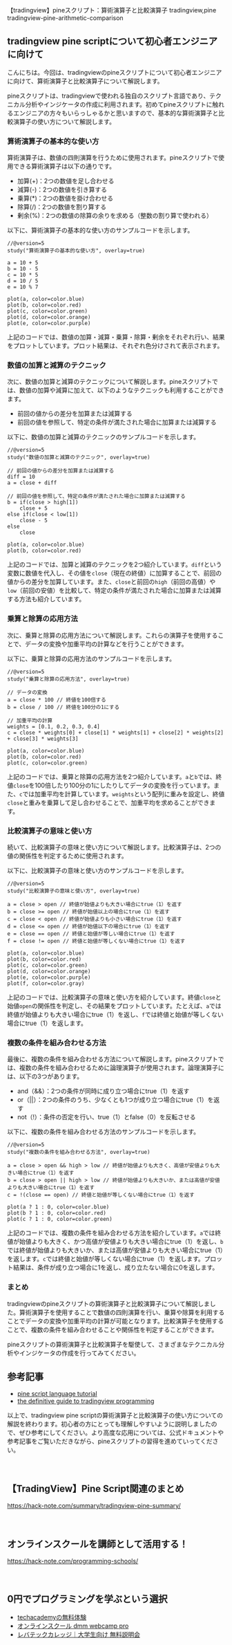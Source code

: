 【tradingview】pineスクリプト：算術演算子と比較演算子
tradingview,pine
tradingview-pine-arithmetic-comparison

## tradingview pine scriptについて初心者エンジニアに向けて

こんにちは。今回は、tradingviewのpineスクリプトについて初心者エンジニアに向けて、算術演算子と比較演算子について解説します。

pineスクリプトは、tradingviewで使われる独自のスクリプト言語であり、テクニカル分析やインジケータの作成に利用されます。初めてpineスクリプトに触れるエンジニアの方々もいらっしゃるかと思いますので、基本的な算術演算子と比較演算子の使い方について解説します。

### 算術演算子の基本的な使い方

算術演算子は、数値の四則演算を行うために使用されます。pineスクリプトで使用できる算術演算子は以下の通りです。

- 加算(+)：2つの数値を足し合わせる
- 減算(-)：2つの数値を引き算する
- 乗算(*)：2つの数値を掛け合わせる
- 除算(/)：2つの数値を割り算する
- 剰余(%)：2つの数値の除算の余りを求める（整数の割り算で使われる）

以下に、算術演算子の基本的な使い方のサンプルコードを示します。

```pine
//@version=5
study("算術演算子の基本的な使い方", overlay=true)

a = 10 + 5
b = 10 - 5
c = 10 * 5
d = 10 / 5
e = 10 % 7

plot(a, color=color.blue)
plot(b, color=color.red)
plot(c, color=color.green)
plot(d, color=color.orange)
plot(e, color=color.purple)
```

上記のコードでは、数値の加算・減算・乗算・除算・剰余をそれぞれ行い、結果をプロットしています。プロット結果は、それぞれ色分けされて表示されます。

### 数値の加算と減算のテクニック

次に、数値の加算と減算のテクニックについて解説します。pineスクリプトでは、数値の加算や減算に加えて、以下のようなテクニックも利用することができます。

- 前回の値からの差分を加算または減算する
- 前回の値を参照して、特定の条件が満たされた場合に加算または減算する

以下に、数値の加算と減算のテクニックのサンプルコードを示します。

```pine
//@version=5
study("数値の加算と減算のテクニック", overlay=true)

// 前回の値からの差分を加算または減算する
diff = 10
a = close + diff

// 前回の値を参照して、特定の条件が満たされた場合に加算または減算する
b = if(close > high[1])
    close + 5
else if(close < low[1])
    close - 5
else
    close

plot(a, color=color.blue)
plot(b, color=color.red)
```

上記のコードでは、加算と減算のテクニックを2つ紹介しています。`diff`という変数に数値を代入し、その値を`close`（現在の終値）に加算することで、前回の値からの差分を加算しています。また、`close`と前回の`high`（前回の高値）や`low`（前回の安値）を比較して、特定の条件が満たされた場合に加算または減算する方法も紹介しています。

### 乗算と除算の応用方法

次に、乗算と除算の応用方法について解説します。これらの演算子を使用することで、データの変換や加重平均の計算などを行うことができます。

以下に、乗算と除算の応用方法のサンプルコードを示します。

```pine
//@version=5
study("乗算と除算の応用方法", overlay=true)

// データの変換
a = close * 100 // 終値を100倍する
b = close / 100 // 終値を100分の1にする

// 加重平均の計算
weights = [0.1, 0.2, 0.3, 0.4]
c = close * weights[0] + close[1] * weights[1] + close[2] * weights[2] + close[3] * weights[3]

plot(a, color=color.blue)
plot(b, color=color.red)
plot(c, color=color.green)
```

上記のコードでは、乗算と除算の応用方法を2つ紹介しています。`a`と`b`では、終値`close`を100倍したり100分の1にしたりしてデータの変換を行っています。また、`c`では加重平均を計算しています。`weights`という配列に重みを設定し、終値`close`と重みを乗算して足し合わせることで、加重平均を求めることができます。

### 比較演算子の意味と使い方

続いて、比較演算子の意味と使い方について解説します。比較演算子は、2つの値の関係性を判定するために使用されます。

以下に、比較演算子の意味と使い方のサンプルコードを示します。

```pine
//@version=5
study("比較演算子の意味と使い方", overlay=true)

a = close > open // 終値が始値よりも大きい場合にtrue（1）を返す
b = close >= open // 終値が始値以上の場合にtrue（1）を返す
c = close < open // 終値が始値よりも小さい場合にtrue（1）を返す
d = close <= open // 終値が始値以下の場合にtrue（1）を返す
e = close == open // 終値と始値が等しい場合にtrue（1）を返す
f = close != open // 終値と始値が等しくない場合にtrue（1）を返す

plot(a, color=color.blue)
plot(b, color=color.red)
plot(c, color=color.green)
plot(d, color=color.orange)
plot(e, color=color.purple)
plot(f, color=color.gray)
```

上記のコードでは、比較演算子の意味と使い方を紹介しています。終値`close`と始値`open`の関係性を判定し、その結果をプロットしています。たとえば、`a`では終値が始値よりも大きい場合にtrue（1）を返し、`f`では終値と始値が等しくない場合にtrue（1）を返します。

### 複数の条件を組み合わせる方法

最後に、複数の条件を組み合わせる方法について解説します。pineスクリプトでは、複数の条件を組み合わせるために論理演算子が使用されます。論理演算子には、以下の3つがあります。

- and（&&）：2つの条件が同時に成り立つ場合にtrue（1）を返す
- or（||）：2つの条件のうち、少なくとも1つが成り立つ場合にtrue（1）を返す
- not（!）：条件の否定を行い、true（1）とfalse（0）を反転させる

以下に、複数の条件を組み合わせる方法のサンプルコードを示します。

```pine
//@version=5
study("複数の条件を組み合わせる方法", overlay=true)

a = close > open && high > low // 終値が始値よりも大きく、高値が安値よりも大きい場合にtrue（1）を返す
b = close > open || high > low // 終値が始値よりも大きいか、または高値が安値よりも大きい場合にtrue（1）を返す
c = !(close == open) // 終値と始値が等しくない場合にtrue（1）を返す

plot(a ? 1 : 0, color=color.blue)
plot(b ? 1 : 0, color=color.red)
plot(c ? 1 : 0, color=color.green)
```

上記のコードでは、複数の条件を組み合わせる方法を紹介しています。`a`では終値が始値よりも大きく、かつ高値が安値よりも大きい場合にtrue（1）を返し、`b`では終値が始値よりも大きいか、または高値が安値よりも大きい場合にtrue（1）を返します。`c`では終値と始値が等しくない場合にtrue（1）を返します。プロット結果は、条件が成り立つ場合に1を返し、成り立たない場合に0を返します。

### まとめ

tradingviewのpineスクリプトの算術演算子と比較演算子について解説しました。算術演算子を使用することで数値の四則演算を行い、乗算や除算を利用することでデータの変換や加重平均の計算が可能となります。比較演算子を使用することで、複数の条件を組み合わせることや関係性を判定することができます。

pineスクリプトの算術演算子と比較演算子を駆使して、さまざまなテクニカル分析やインジケータの作成を行ってみてください。

## 参考記事

- [pine script language tutorial](https://www.tradingview.com/pine-script-docs/ja/v5/tutorial/)
- [the definitive guide to tradingview programming](https://zenandtheartoftrading.com/tradingview-programming)

以上で、tradingview pine scriptの算術演算子と比較演算子の使い方についての解説を終わります。初心者の方にとっても理解しやすいように説明しましたので、ぜひ参考にしてください。より高度な応用については、公式ドキュメントや参考記事をご覧いただきながら、pineスクリプトの習得を進めていってください。

　

## 【TradingView】Pine Script関連のまとめ
https://hack-note.com/summary/tradingview-pine-summary/

　

## オンラインスクールを講師として活用する！
https://hack-note.com/programming-schools/

　

## 0円でプログラミングを学ぶという選択
- [techacademyの無料体験](//af.moshimo.com/af/c/click?a_id=2612475&amp;p_id=1555&amp;pc_id=2816&amp;pl_id=22706&amp;url=https%3a%2f%2ftechacademy.jp%2fhtmlcss-trial%3futm_source%3dmoshimo%26utm_medium%3daffiliate%26utm_campaign%3dtextad)
- [オンラインスクール dmm webcamp pro](//af.moshimo.com/af/c/click?a_id=2612482&amp;p_id=1363&amp;pc_id=2297&amp;pl_id=39999&amp;guid=on)
- [レバテックカレッジ｜大学生向け 無料説明会](//af.moshimo.com/af/c/click?a_id=4071793&p_id=3198&pc_id=7488&pl_id=41848)

